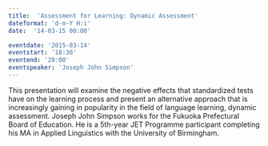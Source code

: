 ```yaml
---
title:  'Assessment for Learning: Dynamic Assessment'
dateformat: 'd-m-Y H:i'
date:  '14-03-15 00:00'

eventdate: '2015-03-14'
eventstart: '18:30'
eventend: '20:00'
eventspeaker: 'Joseph John Simpson'
---
```


This presentation will examine the negative effects that standardized tests have on the learning process and present an alternative approach that is increasingly gaining in popularity in the field of language learning, dynamic assessment.
Joseph John Simpson works for the Fukuoka Prefectural Board of Education. He is a 5th-year JET Programme participant completing his  MA in Applied Linguistics with the University of Birmingham.

